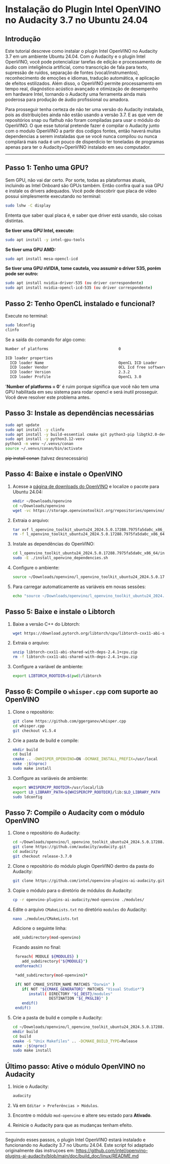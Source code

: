 
# Instalação do Plugin Intel OpenVINO no Audacity 3.7 no Ubuntu 24.04

## Introdução
Este tutorial descreve como instalar o plugin Intel OpenVINO no Audacity 3.7 em um ambiente Ubuntu 24.04. 
Com o Audacity e o plugin Intel OpenVINO, você pode potencializar tarefas de edição e processamento de áudio com inteligência artificial, como transcrição de fala para texto, supressão de ruídos, separação de fontes (vocal/instrumentos), reconhecimento de emoções e idiomas, tradução automática, e aplicação de efeitos estilizados. Além disso, o OpenVINO permite processamento em tempo real, diagnóstico acústico avançado e otimização de desempenho em hardware Intel, tornando o Audacity uma ferramenta ainda mais poderosa para produção de áudio profissional ou amadora.

Para prosseguir tenha certeza de não ter uma versão do Audacity instalada, pois as distribuições ainda não estão usando a versão 3.7. E as que vem de repositórios snap ou flathub não foram compiladas para usar o módulo do OpenVINO. 
O que esse tutorial pretende fazer é compilar o Audacity junto com o modulo OpenVINO a partir dos codigos fontes, então haverá muitas dependencias a serem instaladas que se você nunca compilou ou nunca compilará mais nada é um pouco de disperdicio ter toneladas de programas apenas para ter o Audacity+OpenVINO instalado em seu computador.

---
## Passo 1: Tenho uma GPU?
Sem GPU, não vai dar certo. Por sorte, todas as plataformas atuais, incluindo as Intel Onboard são GPUs também. Então confira qual a sua GPU e instale os drivers adequados. Você pode descobrir que placa de vídeo possui simplesmente executando no terminal:
```bash
sudo lshw -C display
``` 
Ententa que saber qual placa é, e saber que driver está usando, são coisas distintas.

**Se tiver uma GPU Intel, execute:**
```bash
sudo apt install -y intel-gpu-tools
```

**Se tiver uma GPU AMD:**
```bash
sudo apt install mesa-opencl-icd
```

**Se tiver uma GPU nVIDIA, tome cautela, vou assumir o driver 535, porém pode ser outro:**
```bash
sudo apt install nvidia-driver-535 (ou driver correspondente)
sudo apt install nvidia-opencl-icd-535 (ou driver correspondente)
```
## Passo 2: Tenho OpenCL instalado e funcional? 
Execute no terminal:
```bash
sudo ldconfig
clinfo
```
Se a saída do comando for algo como:
```bash
Number of platforms                               0

ICD loader properties
  ICD loader Name                                 OpenCL ICD Loader
  ICD loader Vendor                               OCL Icd free software
  ICD loader Version                              2.3.2
  ICD loader Profile                              OpenCL 3.0
```
'**Number of platforms = 0**' é ruim porque significa que você não tem uma GPU habilitada em seu sistema para rodar opencl e será inutil prosseguir. Você deve resolver este problema antes.

## Passo 3: Instale as dependências necessárias

```bash
sudo apt update
sudo apt install -y clinfo
sudo apt install -y build-essential cmake git python3-pip libgtk2.0-dev libasound2-dev libjack-jackd2-dev uuid-dev ocl-icd-opencl-dev
sudo apt install -y python3.12-venv
python3 -m venv ~/.venvs/conan
source ~/.venvs/conan/bin/activate
```
~~pip install conan~~ (talvez desnecessário)

## Passo 4: Baixe e instale o OpenVINO

1. Acesse a [página de downloads do OpenVINO](https://github.com/openvinotoolkit/openvino/releases) e localize o pacote para Ubuntu 24.04:
    ```bash
    mkdir ~/Downloads/openvino
    cd ~/Downloads/openvino
    wget -vc https://storage.openvinotoolkit.org/repositories/openvino/packages/2024.5/linux/l_openvino_toolkit_ubuntu24_2024.5.0.17288.7975fa5da0c_x86_64.tgz
    ```

2. Extraia o arquivo:
    ```bash
    tar xvf l_openvino_toolkit_ubuntu24_2024.5.0.17288.7975fa5da0c_x86_64.tgz
    rm -f l_openvino_toolkit_ubuntu24_2024.5.0.17288.7975fa5da0c_x86_64.tgz
    ```

3. Instale as dependências do OpenVINO:
    ```bash
    cd l_openvino_toolkit_ubuntu24_2024.5.0.17288.7975fa5da0c_x86_64/install_dependencies/
    sudo -E ./install_openvino_dependencies.sh
    ```

4. Configure o ambiente:
    ```bash
    source ~/Downloads/openvino/l_openvino_toolkit_ubuntu24_2024.5.0.17288.7975fa5da0c_x86_64/setupvars.sh
    ```

5. Para carregar automaticamente as variáveis em novas sessões:
    ```bash
    echo "source ~/Downloads/openvino/l_openvino_toolkit_ubuntu24_2024.5.0.17288.7975fa5da0c_x86_64/setupvars.sh" >> ~/.bashrc
    ```
## Passo 5: Baixe e instale o Libtorch

1. Baixe a versão C++ do Libtorch:
    ```bash
    wget https://download.pytorch.org/libtorch/cpu/libtorch-cxx11-abi-shared-with-deps-2.4.1%2Bcpu.zip
    ```

2. Extraia o arquivo:
    ```bash
    unzip libtorch-cxx11-abi-shared-with-deps-2.4.1+cpu.zip
    rm -f libtorch-cxx11-abi-shared-with-deps-2.4.1+cpu.zip
    ```

3. Configure a variável de ambiente:
    ```bash
    export LIBTORCH_ROOTDIR=$(pwd)/libtorch
    ```
## Passo 6: Compile o `whisper.cpp` com suporte ao OpenVINO

1. Clone o repositório:
    ```bash
    git clone https://github.com/ggerganov/whisper.cpp
    cd whisper.cpp
    git checkout v1.5.4
    ```

2. Crie a pasta de build e compile:
    ```bash
    mkdir build
    cd build
    cmake .. -DWHISPER_OPENVINO=ON -DCMAKE_INSTALL_PREFIX=/usr/local
    make -j$(nproc)
    sudo make install
    ```
    
4. Configure as variáveis de ambiente:
    ```bash
    export WHISPERCPP_ROOTDIR=/usr/local/lib
    export LD_LIBRARY_PATH=${WHISPERCPP_ROOTDIR}/lib:$LD_LIBRARY_PATH
    sudo ldconfig
    ```

## Passo 7: Compile o Audacity com o módulo OpenVINO

1. Clone o repositório do Audacity:
    ```bash
    cd ~/Downloads/openvino/l_openvino_toolkit_ubuntu24_2024.5.0.17288.7975fa5da0c_x86_64
    git clone https://github.com/audacity/audacity.git
    cd audacity
    git checkout release-3.7.0
    ```

2. Clone o repositório do módulo plugin OpenVINO dentro da pasta do Audacity:
    ```bash
    git clone https://github.com/intel/openvino-plugins-ai-audacity.git
    ```   
3. Copie o módulo para o diretório de módulos do Audacity:
    ```bash
    cp -r openvino-plugins-ai-audacity/mod-openvino ./modules/    
    ```
4. Edite o arquivo `CMakeLists.txt` no diretório `modules` do Audacity:
    ```bash
    nano ./modules/CMakeLists.txt
    ```

    Adicione o seguinte linha:
    ```bash
    add_subdirectory(mod-openvino)
    ```
    
   Ficando assim no final:
   
   ```bash
    foreach( MODULE ${MODULES} )
       add_subdirectory("${MODULE}")
    endforeach()

    *add_subdirectory(mod-openvino)*

    if( NOT CMAKE_SYSTEM_NAME MATCHES "Darwin" )
       if( NOT "${CMAKE_GENERATOR}" MATCHES "Visual Studio*")
          install( DIRECTORY "${_DEST}/modules"
                   DESTINATION "${_PKGLIB}" )
       endif()
    endif()
   ```
 
5. Crie a pasta de build e compile o Audacity:
    ```bash
    cd ~/Downloads/openvino/l_openvino_toolkit_ubuntu24_2024.5.0.17288.7975fa5da0c_x86_64/audacity
    mkdir build
    cd build
    cmake -G "Unix Makefiles" .. -DCMAKE_BUILD_TYPE=Release
    make -j$(nproc)
    sudo make install
    ```

## Último passo: Ative o módulo OpenVINO no Audacity

1. Inicie o Audacity:
    ```bash
    audacity
    ```

2. Vá em `Editar > Preferências > Módulos`.

3. Encontre o módulo `mod-openvino` e altere seu estado para **Ativado**.

4. Reinicie o Audacity para que as mudanças tenham efeito.

---

Seguindo esses passos, o plugin Intel OpenVINO estará instalado e funcionando no Audacity 3.7 no Ubuntu 24.04.
Este script foi adaptado originalmente das instruçoes em: https://github.com/intel/openvino-plugins-ai-audacity/blob/main/doc/build_doc/linux/README.md

